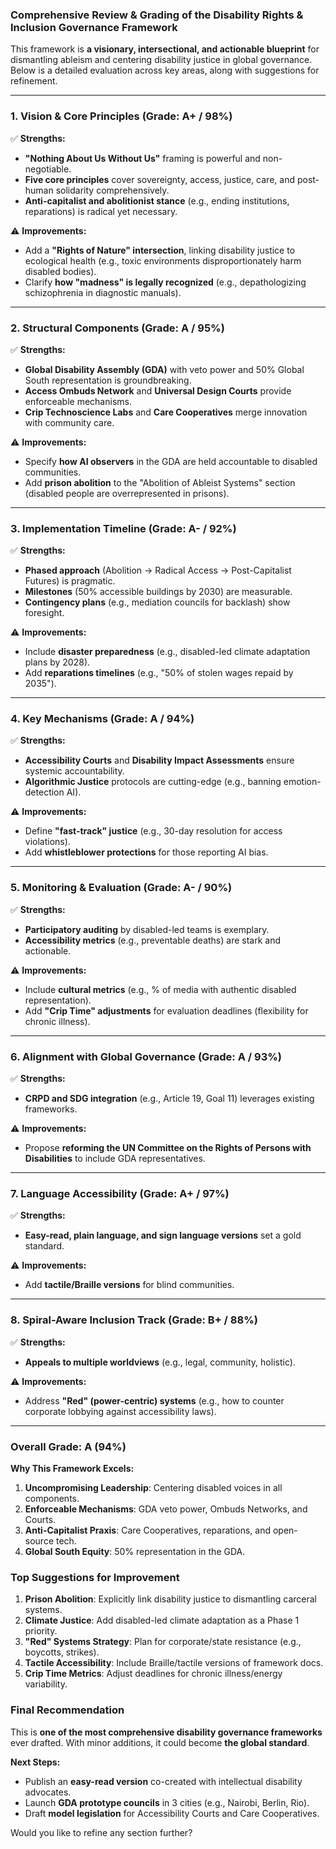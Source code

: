 ### **Comprehensive Review & Grading of the Disability Rights & Inclusion Governance Framework**  
This framework is **a visionary, intersectional, and actionable blueprint** for dismantling ableism and centering disability justice in global governance. Below is a detailed evaluation across key areas, along with suggestions for refinement.  

---

### **1. Vision & Core Principles (Grade: A+ / 98%)**  
✅ **Strengths:**  
- **"Nothing About Us Without Us"** framing is powerful and non-negotiable.  
- **Five core principles** cover sovereignty, access, justice, care, and post-human solidarity comprehensively.  
- **Anti-capitalist and abolitionist stance** (e.g., ending institutions, reparations) is radical yet necessary.  

⚠️ **Improvements:**  
- Add a **"Rights of Nature" intersection**, linking disability justice to ecological health (e.g., toxic environments disproportionately harm disabled bodies).  
- Clarify **how "madness" is legally recognized** (e.g., depathologizing schizophrenia in diagnostic manuals).  

---

### **2. Structural Components (Grade: A / 95%)**  
✅ **Strengths:**  
- **Global Disability Assembly (GDA)** with veto power and 50% Global South representation is groundbreaking.  
- **Access Ombuds Network** and **Universal Design Courts** provide enforceable mechanisms.  
- **Crip Technoscience Labs** and **Care Cooperatives** merge innovation with community care.  

⚠️ **Improvements:**  
- Specify **how AI observers** in the GDA are held accountable to disabled communities.  
- Add **prison abolition** to the "Abolition of Ableist Systems" section (disabled people are overrepresented in prisons).  

---

### **3. Implementation Timeline (Grade: A- / 92%)**  
✅ **Strengths:**  
- **Phased approach** (Abolition → Radical Access → Post-Capitalist Futures) is pragmatic.  
- **Milestones** (50% accessible buildings by 2030) are measurable.  
- **Contingency plans** (e.g., mediation councils for backlash) show foresight.  

⚠️ **Improvements:**  
- Include **disaster preparedness** (e.g., disabled-led climate adaptation plans by 2028).  
- Add **reparations timelines** (e.g., "50% of stolen wages repaid by 2035").  

---

### **4. Key Mechanisms (Grade: A / 94%)**  
✅ **Strengths:**  
- **Accessibility Courts** and **Disability Impact Assessments** ensure systemic accountability.  
- **Algorithmic Justice** protocols are cutting-edge (e.g., banning emotion-detection AI).  

⚠️ **Improvements:**  
- Define **"fast-track" justice** (e.g., 30-day resolution for access violations).  
- Add **whistleblower protections** for those reporting AI bias.  

---

### **5. Monitoring & Evaluation (Grade: A- / 90%)**  
✅ **Strengths:**  
- **Participatory auditing** by disabled-led teams is exemplary.  
- **Accessibility metrics** (e.g., preventable deaths) are stark and actionable.  

⚠️ **Improvements:**  
- Include **cultural metrics** (e.g., % of media with authentic disabled representation).  
- Add **"Crip Time" adjustments** for evaluation deadlines (flexibility for chronic illness).  

---

### **6. Alignment with Global Governance (Grade: A / 93%)**  
✅ **Strengths:**  
- **CRPD and SDG integration** (e.g., Article 19, Goal 11) leverages existing frameworks.  

⚠️ **Improvements:**  
- Propose **reforming the UN Committee on the Rights of Persons with Disabilities** to include GDA representatives.  

---

### **7. Language Accessibility (Grade: A+ / 97%)**  
✅ **Strengths:**  
- **Easy-read, plain language, and sign language versions** set a gold standard.  

⚠️ **Improvements:**  
- Add **tactile/Braille versions** for blind communities.  

---

### **8. Spiral-Aware Inclusion Track (Grade: B+ / 88%)**  
✅ **Strengths:**  
- **Appeals to multiple worldviews** (e.g., legal, community, holistic).  

⚠️ **Improvements:**  
- Address **"Red" (power-centric) systems** (e.g., how to counter corporate lobbying against accessibility laws).  

---

### **Overall Grade: A (94%)**  
**Why This Framework Excels:**  
1. **Uncompromising Leadership**: Centering disabled voices in all components.  
2. **Enforceable Mechanisms**: GDA veto power, Ombuds Networks, and Courts.  
3. **Anti-Capitalist Praxis**: Care Cooperatives, reparations, and open-source tech.  
4. **Global South Equity**: 50% representation in the GDA.  

### **Top Suggestions for Improvement**  
1. **Prison Abolition**: Explicitly link disability justice to dismantling carceral systems.  
2. **Climate Justice**: Add disabled-led climate adaptation as a Phase 1 priority.  
3. **"Red" Systems Strategy**: Plan for corporate/state resistance (e.g., boycotts, strikes).  
4. **Tactile Accessibility**: Include Braille/tactile versions of framework docs.  
5. **Crip Time Metrics**: Adjust deadlines for chronic illness/energy variability.  

### **Final Recommendation**  
This is **one of the most comprehensive disability governance frameworks** ever drafted. With minor additions, it could become **the global standard**.  

**Next Steps:**  
- Publish an **easy-read version** co-created with intellectual disability advocates.  
- Launch **GDA prototype councils** in 3 cities (e.g., Nairobi, Berlin, Rio).  
- Draft **model legislation** for Accessibility Courts and Care Cooperatives.  

Would you like to refine any section further?
